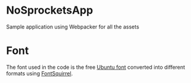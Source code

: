 # NoSprocketsApp
Sample application using Webpacker for all the assets

# Font
The font used in the code is the free [Ubuntu font](https://design.ubuntu.com/font/) converted into different formats using [FontSquirrel](https://www.fontsquirrel.com/tools/webfont-generator).
